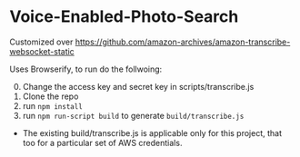 # Voice-Enabled-Photo-Search

Customized over https://github.com/amazon-archives/amazon-transcribe-websocket-static

Uses Browserify, to run do the follwoing:

0. Change the access key and secret key in scripts/transcribe.js
1. Clone the repo
2. run `npm install`
3. run `npm run-script build` to generate `build/transcribe.js`

- The existing build/transcribe.js is applicable only for this project, that too for a particular set of AWS credentials.
